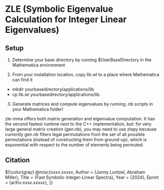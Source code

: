 # ZLE (Symbolic Eigenvalue Calculation for Integer Linear Eigenvalues)


## Setup

1. Determine your base directory by running $UserBaseDirectory in the Mathematica environment
   
2. From your installation location, copy lib.wl to a place where Mathematica can find it
  - mkdir yourbasedirectory/applications/lib
  - cp lib.wl yourbasedirectory/applications/lib
    
3. Generate matrices and compute eigenvalues by running .nb scripts in your Mathematica folder!

zle-mma offers both matrix generation and eigenvalue computation. It has the second fastest runtime next to the C++ implementation, but:
for very large general matrix creation (gen.nb), you may need to use zlepy because currently gen.nb filters legal permutations from the set of all possible permutations (instead of constructing them from ground-up), which is exponential with respect to the number of elements being permuted. 

## Citation

${\color{gray} @misc{xxxx.xxxxx,
Author = {Jonny Luntzel, Abraham Miller},
Title = {Fast Symbolic Integer-Linear Spectra},
Year = {2024},
Eprint = {arXiv:xxxx.xxxxx},
}}
